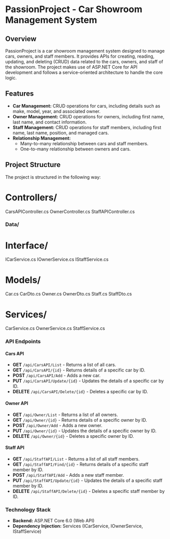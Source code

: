 # PassionProject - Car Showroom Management System

## Overview

PassionProject is a car showroom management system designed to manage cars, owners, and staff members. It provides APIs for creating, reading, updating, and deleting (CRUD) data related to the cars, owners, and staff of the showroom. The project makes use of ASP.NET Core for API development and follows a service-oriented architecture to handle the core logic.

## Features

- **Car Management:** CRUD operations for cars, including details such as make, model, year, and associated owner.
- **Owner Management:** CRUD operations for owners, including first name, last name, and contact information.
- **Staff Management:** CRUD operations for staff members, including first name, last name, position, and managed cars.
- **Relationship Management:** 
  - Many-to-many relationship between cars and staff members.
  - One-to-many relationship between owners and cars.

## Project Structure

The project is structured in the following way:

# Controllers/

CarsAPIController.cs
OwnerController.cs
StaffAPIController.cs

### Data/
# Interface/

ICarService.cs
IOwnerService.cs
IStaffService.cs

# Models/
Car.cs
CarDto.cs
Owner.cs
OwnerDto.cs
Staff.cs
StaffDto.cs

# Services/
CarService.cs
OwnerService.cs
StaffService.cs

### API Endpoints

#### Cars API

- **GET** `/api/CarsAPI/List` - Returns a list of all cars.
- **GET** `/api/CarsAPI/{id}` - Returns details of a specific car by ID.
- **POST** `/api/CarsAPI/Add` - Adds a new car.
- **PUT** `/api/CarsAPI/Update/{id}` - Updates the details of a specific car by ID.
- **DELETE** `/api/CarsAPI/Delete/{id}` - Deletes a specific car by ID.

#### Owner API

- **GET** `/api/Owner/List` - Returns a list of all owners.
- **GET** `/api/Owner/{id}` - Returns details of a specific owner by ID.
- **POST** `/api/Owner/Add` - Adds a new owner.
- **PUT** `/api/Owner/{id}` - Updates the details of a specific owner by ID.
- **DELETE** `/api/Owner/{id}` - Deletes a specific owner by ID.

#### Staff API

- **GET** `/api/StaffAPI/List` - Returns a list of all staff members.
- **GET** `/api/StaffAPI/Find/{id}` - Returns details of a specific staff member by ID.
- **POST** `/api/StaffAPI/Add` - Adds a new staff member.
- **PUT** `/api/StaffAPI/Update/{id}` - Updates the details of a specific staff member by ID.
- **DELETE** `/api/StaffAPI/Delete/{id}` - Deletes a specific staff member by ID.

### Technology Stack

- **Backend:** ASP.NET Core 6.0 (Web API)
- **Dependency Injection:** Services (ICarService, IOwnerService, IStaffService)
